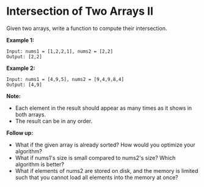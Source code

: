 # Intersection of Two Arrays II

Given two arrays, write a function to compute their intersection.

**Example 1:**

```pseudo
Input: nums1 = [1,2,2,1], nums2 = [2,2]
Output: [2,2]
```

**Example 2:**

```pseudo
Input: nums1 = [4,9,5], nums2 = [9,4,9,8,4]
Output: [4,9]
```

**Note:**

- Each element in the result should appear as many times as it shows in both arrays.
- The result can be in any order.

**Follow up:**

- What if the given array is already sorted? How would you optimize your algorithm?
- What if nums1's size is small compared to nums2's size? Which algorithm is better?
- What if elements of nums2 are stored on disk, and the memory is limited such that you cannot load all elements into the memory at once?
